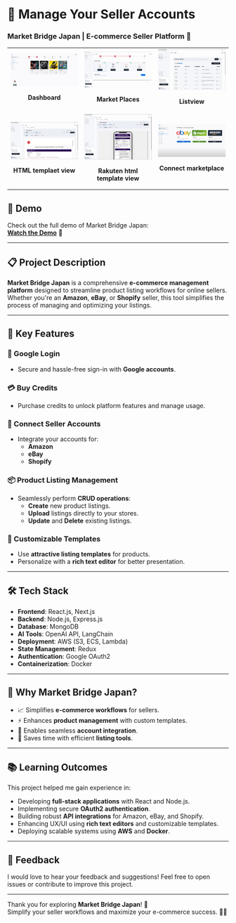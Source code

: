 # 🛒 Manage Your Seller Accounts  
### Market Bridge Japan | E-commerce Seller Platform 🚀  

<table>
  <tr>
    <td width="33%">
      <img src="https://github.com/tanvirhasan2019/Project-Documentation/blob/main/market-bridge-japan/images/marketplace-manager.png?raw=true" alt="Dashboard View" />
      <p align="center"><b>Dashboard</b></p>
    </td>
    <td width="33%">
      <img src="https://github.com/tanvirhasan2019/Project-Documentation/blob/main/market-bridge-japan/images/Screenshot%202025-10-11%20115319.png?raw=true" alt="Product Manager" />
      <p align="center"><b>Market Places</b></p>
    </td>
    <td width="33%">
      <img src="https://github.com/tanvirhasan2019/Project-Documentation/blob/main/market-bridge-japan/images/pc-version-lists.png?raw=true" alt="Template Editor" />
      <p align="center"><b>Listview</b></p>
    </td>
  </tr>
  <tr>
    <td width="33%">
      <img src="https://github.com/tanvirhasan2019/Project-Documentation/blob/main/market-bridge-japan/images/pc-version-view.png?raw=true" alt="Listing Creator" />
      <p align="center"><b>HTML templaet view</b></p>
    </td>
     <td width="33%">
      <img src="https://github.com/tanvirhasan2019/Project-Documentation/blob/main/market-bridge-japan/images/Screenshot%202025-10-11%20115214.png?raw=true" alt="Account Integration" />
      <p align="center"><b>Rakuten html template view</b></p>
    </td>
     <td width="33%">
      <img src="https://github.com/tanvirhasan2019/Project-Documentation/blob/main/market-bridge-japan/images/connect%20marketplace.png?raw=true" alt="Listing Creator" />
      <p align="center"><b>Connect marketplace</b></p>
    </td>
  </tr>
</table>


## 🎥 Demo  

Check out the full demo of Market Bridge Japan:  
[**Watch the Demo**](https://youtu.be/0GSdY36gLWo) 👀

---

## 📋 Project Description  

**Market Bridge Japan** is a comprehensive **e-commerce management platform** designed to streamline product listing workflows for online sellers. Whether you're an **Amazon**, **eBay**, or **Shopify** seller, this tool simplifies the process of managing and optimizing your listings.

---

## 🚀 Key Features  

### 🔑 Google Login  
- Secure and hassle-free sign-in with **Google accounts**.

### 💳 Buy Credits  
- Purchase credits to unlock platform features and manage usage.

### 🔗 Connect Seller Accounts  
- Integrate your accounts for:  
  - **Amazon**  
  - **eBay**  
  - **Shopify**

### 📦 Product Listing Management  
- Seamlessly perform **CRUD operations**:  
  - **Create** new product listings.  
  - **Upload** listings directly to your stores.  
  - **Update** and **Delete** existing listings.

### 🎨 Customizable Templates  
- Use **attractive listing templates** for products.  
- Personalize with a **rich text editor** for better presentation.

---

## 🛠️ Tech Stack  

- **Frontend**: React.js, Next.js  
- **Backend**: Node.js, Express.js  
- **Database**: MongoDB  
- **AI Tools**: OpenAI API, LangChain  
- **Deployment**: AWS (S3, ECS, Lambda)  
- **State Management**: Redux  
- **Authentication**: Google OAuth2  
- **Containerization**: Docker  

---

## 🌟 Why Market Bridge Japan?  

- 📈 Simplifies **e-commerce workflows** for sellers.  
- ⚡ Enhances **product management** with custom templates.  
- 🔗 Enables seamless **account integration**.  
- 💼 Saves time with efficient **listing tools**.  

---

## 📚 Learning Outcomes  

This project helped me gain experience in:  
- Developing **full-stack applications** with React and Node.js.  
- Implementing secure **OAuth2 authentication**.  
- Building robust **API integrations** for Amazon, eBay, and Shopify.  
- Enhancing UX/UI using **rich text editors** and customizable templates.  
- Deploying scalable systems using **AWS** and **Docker**.  


---

## 🤝 Feedback  

I would love to hear your feedback and suggestions! Feel free to open issues or contribute to improve this project.  

---

Thank you for exploring **Market Bridge Japan**! 🚀  
Simplify your seller workflows and maximize your e-commerce success. 🛒✨  
